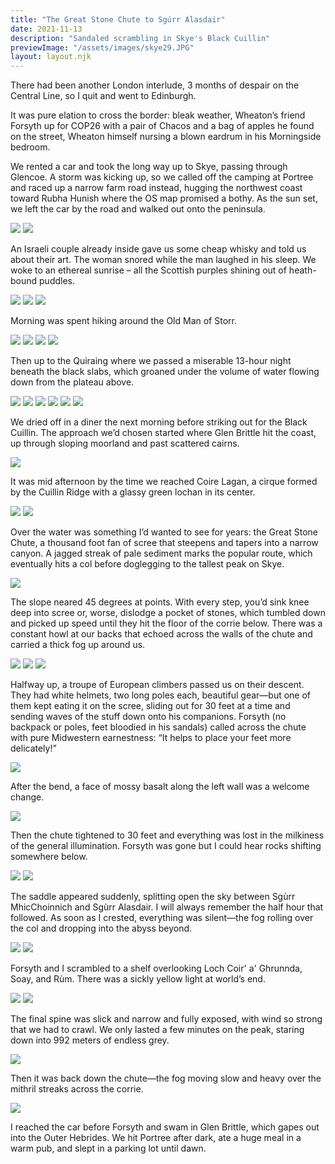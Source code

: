 ```yaml
---
title: "The Great Stone Chute to Sgúrr Alasdair"
date: 2021-11-13
description: "Sandaled scrambling in Skye's Black Cuillin"
previewImage: "/assets/images/skye29.JPG"
layout: layout.njk
---
```

There had been another London interlude, 3 months of despair on the Central Line, so I quit and went to Edinburgh.

It was pure elation to cross the border: bleak weather, Wheaton’s friend Forsyth up for COP26 with a pair of Chacos and a bag of apples he found on the street, Wheaton himself nursing a blown eardrum in his Morningside bedroom.

We rented a car and took the long way up to Skye, passing through Glencoe. A storm was kicking up, so we called off the camping at Portree and raced up a narrow farm road instead, hugging the northwest coast toward Rubha Hunish where the OS map promised a bothy. As the sun set, we left the car by the road and walked out onto the peninsula.

![](/shoreleave/assets/images/skye1.JPG)
![](/shoreleave/assets/images/skye2.JPG)

An Israeli couple already inside gave us some cheap whisky and told us about their art. The woman snored while the man laughed in his sleep. We woke to an ethereal sunrise – all the Scottish purples shining out of heath-bound puddles.

![](/shoreleave/assets/images/skye3.JPG)
![](/shoreleave/assets/images/skye4.JPG)
![](/shoreleave/assets/images/skye5.JPG)

Morning was spent hiking around the Old Man of Storr.

![](/shoreleave/assets/images/skye6.JPG)
![](/shoreleave/assets/images/skye7.JPG)
![](/shoreleave/assets/images/skye8.JPG)
![](/shoreleave/assets/images/skye9.JPG)

Then up to the Quiraing where we passed a miserable 13-hour night beneath the black slabs, which groaned under the volume of water flowing down from the plateau above.

![](/shoreleave/assets/images/skye10.JPG)
![](/shoreleave/assets/images/skye11.JPG)
![](/shoreleave/assets/images/skye13.JPG)
![](/shoreleave/assets/images/skye14.JPG)
![](/shoreleave/assets/images/skye15.JPG)
![](/shoreleave/assets/images/skye16.JPG)


We dried off in a diner the next morning before striking out for the Black Cuillin. The approach we’d chosen started where Glen Brittle hit the coast, up through sloping moorland and past scattered cairns.

![](/shoreleave/assets/images/skye17.JPG)

It was mid afternoon by the time we reached Coire Lagan, a cirque formed by the Cuillin Ridge with a glassy green lochan in its center.

![](/shoreleave/assets/images/skye18.JPG)
![](/shoreleave/assets/images/skye19.JPG)

Over the water was something I’d wanted to see for years: the Great Stone Chute, a thousand foot fan of scree that steepens and tapers into a narrow canyon. A jagged streak of pale sediment marks the popular route, which eventually hits a col before doglegging to the tallest peak on Skye.

![](/shoreleave/assets/images/skye20.JPG)

The slope neared 45 degrees at points. With every step, you’d sink knee deep into scree or, worse, dislodge a pocket of stones, which tumbled down and picked up speed until they hit the floor of the corrie below. There was a constant howl at our backs that echoed across the walls of the chute and carried a thick fog up around us.

![](/shoreleave/assets/images/skye21.JPG)
![](/shoreleave/assets/images/skye22.jpg)
![](/shoreleave/assets/images/skye23.JPG)

Halfway up, a troupe of European climbers passed us on their descent. They had white helmets, two long poles each, beautiful gear—but one of them kept eating it on the scree, sliding out for 30 feet at a time and sending waves of the stuff down onto his companions. Forsyth (no backpack or poles, feet bloodied in his sandals) called across the chute with pure Midwestern earnestness: “It helps to place your feet more delicately!”

![](/shoreleave/assets/images/skye24.JPG)

After the bend, a face of mossy basalt along the left wall was a welcome change. 

![](/shoreleave/assets/images/skye25.JPG)

Then the chute tightened to 30 feet and everything was lost in the milkiness of the general illumination. Forsyth was gone but I could hear rocks shifting somewhere below.

![](/shoreleave/assets/images/skye26.JPG)
![](/shoreleave/assets/images/skye27.JPG)

The saddle appeared suddenly, splitting open the sky between Sgùrr MhicChoinnich and Sgùrr Alasdair. I will always remember the half hour that followed. As soon as I crested, everything was silent—the fog rolling over the col and dropping into the abyss beyond.

![](/shoreleave/assets/images/skye28.JPG)
![](/shoreleave/assets/images/skye29.JPG)

Forsyth and I scrambled to a shelf overlooking Loch Coir' a' Ghrunnda, Soay, and Rùm. There was a sickly yellow light at world’s end.

![](/shoreleave/assets/images/skye30.JPG)
![](/shoreleave/assets/images/skye31.JPG)

The final spine was slick and narrow and fully exposed, with wind so strong that we had to crawl. We only lasted a few minutes on the peak, staring down into 992 meters of endless grey.

![](/shoreleave/assets/images/skye32.JPG)

Then it was back down the chute—the fog moving slow and heavy over the mithril streaks across the corrie.

![](/shoreleave/assets/images/skye33.jpg)

I reached the car before Forsyth and swam in Glen Brittle, which gapes out into the Outer Hebrides. We hit Portree after dark, ate a huge meal in a warm pub, and slept in a parking lot until dawn.


